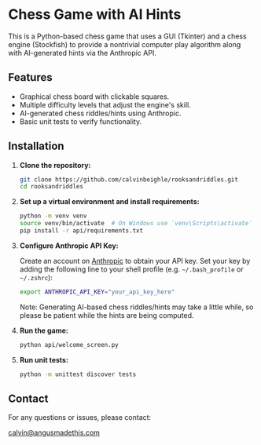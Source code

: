 # Chess Game with AI Hints

This is a Python-based chess game that uses a GUI (Tkinter) and a chess engine (Stockfish) to provide a nontrivial computer play algorithm along with AI-generated hints via the Anthropic API.

## Features
- Graphical chess board with clickable squares.
- Multiple difficulty levels that adjust the engine's skill.
- AI-generated chess riddles/hints using Anthropic.
- Basic unit tests to verify functionality.
  
## Installation

1. **Clone the repository:**

   ```bash
   git clone https://github.com/calvinbeighle/rooksandriddles.git
   cd rooksandriddles
   ```

2. **Set up a virtual environment and install requirements:**

   ```bash
   python -m venv venv
   source venv/bin/activate  # On Windows use `venv\Scripts\activate`
   pip install -r api/requirements.txt
   ```

3. **Configure Anthropic API Key:**

   Create an account on [Anthropic](https://www.anthropic.com/) to obtain your API key. Set your key by adding the following line to your shell profile (e.g. `~/.bash_profile` or `~/.zshrc`):

   ```bash
   export ANTHROPIC_API_KEY="your_api_key_here"
   ```

   Note: Generating AI-based chess riddles/hints may take a little while, so please be patient while the hints are being computed.

4. **Run the game:**

   ```bash
   python api/welcome_screen.py
   ```
5. **Run unit tests:**

   ```bash
   python -m unittest discover tests
   ```
## Contact

For any questions or issues, please contact:

calvin@angusmadethis.com
